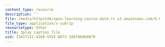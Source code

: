 ```yaml
---
content_type: resource
description: ''
file: /media/https%3A/open-learning-course-data-rc.s3.amazonaws.com/6-046j-design-and-analysis-of-algorithms-spring-2015/f341f1524160555586733d8f894b8979_3MpzavN3Mco.vtt
file_type: application/x-subrip
resourcetype: Other
title: 3play caption file
uid: f341f152-4160-5555-8673-3d8f894b8979
---
```

